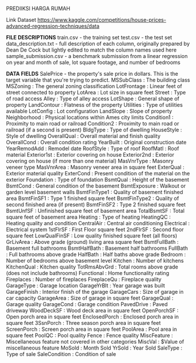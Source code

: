 PREDIIKSI HARGA RUMAH

Link Dataset
https://www.kaggle.com/competitions/house-prices-advanced-regression-techniques/data

**FILE DESCRIPTIONS**
train.csv - the training set
test.csv - the test set
data_description.txt - full description of each column, originally prepared by Dean De Cock but lightly edited to match the column names used here
sample_submission.csv - a benchmark submission from a linear regression on year and month of sale, lot square footage, and number of bedrooms

**DATA FIELDS**
SalePrice - the property's sale price in dollars. This is the target variable that you're trying to predict.
MSSubClass : The building class
MSZoning : The general zoning classification
LotFrontage : Linear feet of street connected to property
LotArea : Lot size in square feet
Street : Type of road access
Alley : Type of alley access
LotShape : General shape of property
LandContour : Flatness of the property
Utilities : Type of utilities available
LotConfig : Lot configuration
LandSlope : Slope of property
Neighborhood : Physical locations within Ames city limits
Condition1 : Proximity to main road or railroad
Condition2 : Proximity to main road or railroad (if a second is present)
BldgType : Type of dwelling
HouseStyle : Style of dwelling
OverallQual : Overall material and finish quality
OverallCond : Overall condition rating
YearBuilt : Original construction date
YearRemodAdd : Remodel date
RoofStyle : Type of roof
RoofMatl : Roof material
Exterior1st : Exterior covering on house
Exterior2nd : Exterior covering on house (if more than one material)
MasVnrType : Masonry veneer type
MasVnrArea : Masonry veneer area in square feet
ExterQual : Exterior material quality
ExterCond : Present condition of the material on the exterior
Foundation : Type of foundation
BsmtQual : Height of the basement
BsmtCond : General condition of the basement
BsmtExposure : Walkout or garden level basement walls
BsmtFinType1 : Quality of basement finished area
BsmtFinSF1 : Type 1 finished square feet
BsmtFinType2 : Quality of second finished area (if present)
BsmtFinSF2 : Type 2 finished square feet
BsmtUnfSF : Unfinished square feet of basement area
TotalBsmtSF : Total square feet of basement area
Heating : Type of heating
HeatingQC : Heating quality and condition
CentralAir : Central air conditioning
Electrical : Electrical system
1stFlrSF : First Floor square feet
2ndFlrSF : Second floor square feet
LowQualFinSF : Low quality finished square feet (all floors)
GrLivArea : Above grade (ground) living area square feet
BsmtFullBath : Basement full bathrooms
BsmtHalfBath : Basement half bathrooms
FullBath : Full bathrooms above grade
HalfBath : Half baths above grade
Bedroom : Number of bedrooms above basement level
Kitchen : Number of kitchens
KitchenQual : Kitchen quality
TotRmsAbvGrd : Total rooms above grade (does not include bathrooms)
Functional : Home functionality rating
Fireplaces : Number of fireplaces
FireplaceQu : Fireplace quality
GarageType : Garage location
GarageYrBlt : Year garage was built
GarageFinish : Interior finish of the garage
GarageCars : Size of garage in car capacity
GarageArea : Size of garage in square feet
GarageQual : Garage quality
GarageCond : Garage condition
PavedDrive : Paved driveway
WoodDeckSF : Wood deck area in square feet
OpenPorchSF : Open porch area in square feet
EnclosedPorch : Enclosed porch area in square feet
3SsnPorch : Three season porch area in square feet
ScreenPorch : Screen porch area in square feet
PoolArea : Pool area in square feet
PoolQC : Pool quality
Fence : Fence quality
MiscFeature : Miscellaneous feature not covered in other categories
MiscVal : $Value of miscellaneous feature
MoSold : Month Sold
YrSold : Year Sold
SaleType : Type of sale
SaleCondition : Condition of sale
